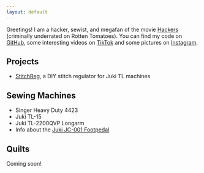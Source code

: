 ```yaml
---
layout: default
---
```


Greetings! I am a hacker, sewist, and megafan of the movie [Hackers](https://www.rottentomatoes.com/m/hackers) (criminally underrated on Rotten Tomatoes). You can find my code on [GitHub](https://github.com/stitchtheplanet), some interesting videos on [TikTok](tiktok.com/@stitchtheplanet) and some pictures on [Instagram](https://www.instagram.com/stitchtheplanet/).

## Projects

- [StitchReg](./stitchreg), a DIY stitch regulator for Juki TL machines


## Sewing Machines

- Singer Heavy Duty 4423
- Juki TL-15
- Juki TL-2200QVP Longarm
- Info about the [Juki JC-001 Footpedal](./jc-001-footpedal.html)

## Quilts

Coming soon!
